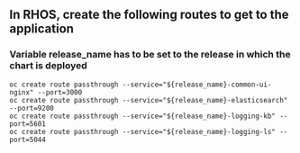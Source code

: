 ## In RHOS, create the following routes to get to the application

### Variable release_name has to be set to the release in which the chart is deployed


```
oc create route passthrough --service="${release_name}-common-ui-nginx" --port=3000
oc create route passthrough --service="${release_name}-elasticsearch" --port=9200
oc create route passthrough --service="${release_name}-logging-kb" --port=5601
oc create route passthrough --service="${release_name}-logging-ls" --port=5044
```
